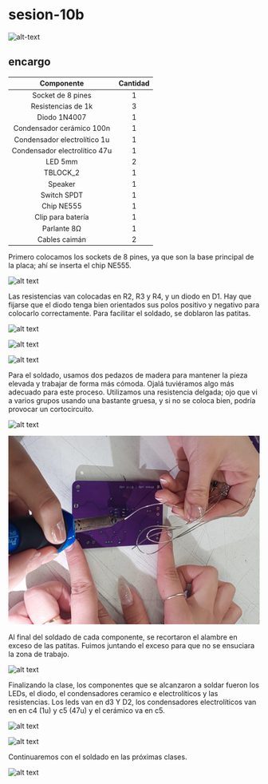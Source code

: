 # sesion-10b


![alt-text](./archivos/tme-10b-apunte.png)

## encargo



|           Componente          | Cantidad |
|:-----------------------------:|:--------:|
| Socket de 8 pines             | 1        |
| Resistencias de 1k            | 3        |
| Diodo 1N4007                  | 1        |
| Condensador cerámico 100n     | 1        |
| Condensador electrolítico 1u  | 1        |
| Condensador electrolítico 47u | 1        |
| LED 5mm                       | 2        |
| TBLOCK_2                      | 1        |
| Speaker                       | 1        |
| Switch SPDT                   | 1        |
| Chip NE555                    | 1        |
| Clip para batería             | 1        |
| Parlante 8Ω                   | 1        |
| Cables caimán                 | 2        |



Primero colocamos los sockets de 8 pines, ya que son la base principal de la placa; ahí se inserta el chip NE555.

![alt text](./archivos/tarejta-sola-entera.jpeg)

Las resistencias van colocadas en R2, R3 y R4, y un diodo en D1. Hay que fijarse que el diodo tenga bien orientados sus polos positivo y negativo para colocarlo correctamente. Para facilitar el soldado, se doblaron las patitas.

![alt text](./archivos/tarjeta-con-dedosyclip-diagonal.jpeg)

![alt text](./archivos/tarjeta-con-dedos-entera.jpeg)

![alt text](./archivos/tarjeta-morada-acostada-condospinzasmetalicas.jpeg)

Para el soldado, usamos dos pedazos de madera para mantener la pieza elevada y trabajar de forma más cómoda. Ojalá tuviéramos algo más adecuado para este proceso. Utilizamos una resistencia delgada; ojo que vi a varios grupos usando una bastante gruesa, y si no se coloca bien, podría provocar un cortocircuito.

![alt text](./archivos/hombreconlentes-manipulandolatarjetaconunguanteyundestornilladorparece.jpeg)

![alt text](./archivos/tarjeta-morada-acostada-hilometalicosostenidopordedosconguantes.jpeg)

Al final del soldado de cada componente, se recortaron el alambre en exceso de las patitas. Fuimos juntando el exceso para que no se ensuciara la zona de trabajo.

![alt text](./archivos/alicateazul-con-tarjetamorada.jpeg)

Finalizando la clase, los componentes que se alcanzaron a soldar fueron los LEDs, el diodo, el condensadores ceramico e electrolíticos y las resistencias. Los leds van en d3 Y D2, los condensadores electrolíticos van en en c4 (1u) y c5 (47u) y el cerámico va en c5.

![alt text](./archivos/tarjeta-morada-acostada-muy-cerca-de-la-camara.jpeg)

![alt text](./archivos/tarjeta-morada-acostada-cerca-de-la-camara.jpeg)

Continuaremos con el soldado en las próximas clases.

![alt text](./archivos/tarjeta-morada-con-fondo-durazno.jpeg)


